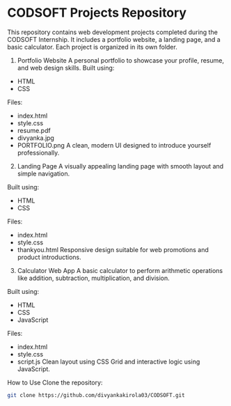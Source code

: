 # CODSOFT Projects Repository
This repository contains web development projects completed during the CODSOFT Internship. It includes a portfolio website, a landing page, and a basic calculator. Each project is organized in its own folder.

1. Portfolio Website
A personal portfolio to showcase your profile, resume, and web design skills.
Built using:
- HTML
- CSS

Files:
- index.html
- style.css
- resume.pdf
- divyanka.jpg
- PORTFOLIO.png
A clean, modern UI designed to introduce yourself professionally.

2. Landing Page
A visually appealing landing page with smooth layout and simple navigation.

Built using:
- HTML
- CSS

Files:
- index.html
- style.css
- thankyou.html
Responsive design suitable for web promotions and product introductions.

3. Calculator Web App
A basic calculator to perform arithmetic operations like addition, subtraction, multiplication, and division.

Built using:
- HTML
- CSS
- JavaScript

Files:
- index.html
- style.css
- script.js
Clean layout using CSS Grid and interactive logic using JavaScript.

How to Use
Clone the repository:
   ```bash
   git clone https://github.com/divyankakirola03/CODSOFT.git

